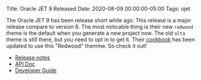 Title: Oracle JET 9 Released
Date: 2020-08-09 00:00:00-05:00
Tags: ojet



The Oracle JET 9 has been release short while ago. This release is a major release compare to version 8. The most noticable thing is their new `redwood` theme is the default when you generate a new project now. The old `alta` theme is still there, but you need to opt in
to get it. Their [cookbook](https://www.oracle.com/webfolder/technetwork/jet/jetCookbook.html) has been updated to use this "Redwood" themme. So check it out!

* [Release notes](https://www.oracle.com/webfolder/technetwork/jet/index.html?_ojCoreRouter=releasenotes)
* [API Doc](https://docs.oracle.com/en/middleware/developer-tools/jet/9/reference-api/index.html)
* [Developer Guide](https://docs.oracle.com/en/middleware/developer-tools/jet/9/develop/index.html)

